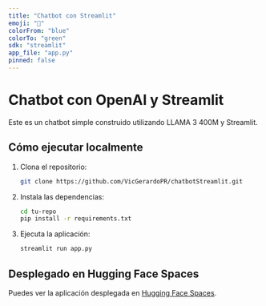 ```yaml
---
title: "Chatbot con Streamlit"
emoji: "🤖"
colorFrom: "blue"
colorTo: "green"
sdk: "streamlit"
app_file: "app.py"
pinned: false
---
```


# Chatbot con OpenAI y Streamlit

Este es un chatbot simple construido utilizando LLAMA 3 400M y Streamlit.

## Cómo ejecutar localmente

1. Clona el repositorio:
    ```bash
    git clone https://github.com/VicGerardoPR/chatbotStreamlit.git
    ```
2. Instala las dependencias:
    ```bash
    cd tu-repo
    pip install -r requirements.txt
    ```
3. Ejecuta la aplicación:
    ```bash
    streamlit run app.py
    ```

## Desplegado en Hugging Face Spaces

Puedes ver la aplicación desplegada en [Hugging Face Spaces](VicGerardoPR/ChatBot).
